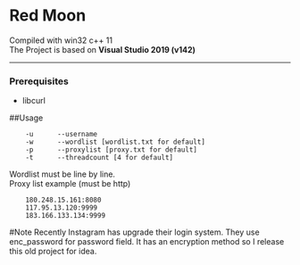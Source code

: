 # **Red Moon**
Compiled with win32 c++ 11  
The Project is based on **Visual Studio 2019 (v142)**  

------------

### **Prerequisites**
- libcurl

##Usage

		-u      --username
		-w      --wordlist [wordlist.txt for default]
		-p      --proxylist [proxy.txt for default]
		-t      --threadcount [4 for default]

Wordlist must be line by line.  
Proxy list example (must be http)

		180.248.15.161:8080
		117.95.13.120:9999
		183.166.133.134:9999

#Note
Recently Instagram has upgrade their login system. They use enc_password for password field. It has an encryption method so I release this old project for idea.
